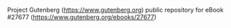 Project Gutenberg (https://www.gutenberg.org) public repository for eBook #27677 (https://www.gutenberg.org/ebooks/27677)
